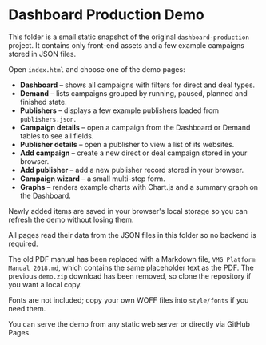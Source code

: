 # Dashboard Production Demo

This folder is a small static snapshot of the original `dashboard-production` project. It contains only front-end assets and a few example campaigns stored in JSON files.

Open `index.html` and choose one of the demo pages:

- **Dashboard** – shows all campaigns with filters for direct and deal types.
- **Demand** – lists campaigns grouped by running, paused, planned and finished state.
- **Publishers** – displays a few example publishers loaded from `publishers.json`.
- **Campaign details** – open a campaign from the Dashboard or Demand tables to see all fields.
- **Publisher details** – open a publisher to view a list of its websites.
- **Add campaign** – create a new direct or deal campaign stored in your browser.
- **Add publisher** – add a new publisher record stored in your browser.
- **Campaign wizard** – a small multi-step form.
- **Graphs** – renders example charts with Chart.js and a summary graph on the Dashboard.

Newly added items are saved in your browser's local storage so you can refresh
the demo without losing them.

All pages read their data from the JSON files in this folder so no backend is required.

The old PDF manual has been replaced with a Markdown file, `VMG Platform Manual 2018.md`, which contains the same placeholder text as the PDF. The previous `demo.zip` download has been removed, so clone the repository if you want a local copy.

Fonts are not included; copy your own WOFF files into `style/fonts` if you need them.

You can serve the demo from any static web server or directly via GitHub Pages.
